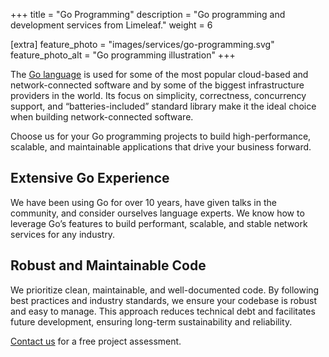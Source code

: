 +++
title = "Go Programming"
description = "Go programming and development services from Limeleaf."
weight = 6

[extra]
feature_photo = "images/services/go-programming.svg"
feature_photo_alt = "Go programming illustration"
+++

The [Go language](https://go.dev "Go language website") is used for some of the most popular cloud-based and network-connected software and by some of the biggest infrastructure providers in the world. Its focus on simplicity, correctness, concurrency support, and “batteries-included” standard library make it the ideal choice when building network-connected software. 

Choose us for your Go programming projects to build high-performance, scalable, and maintainable applications that drive your business forward.

## Extensive Go Experience

We have been using Go for over 10 years, have given talks in the community, and consider ourselves language experts. We know how to leverage Go’s features to build performant, scalable, and stable network services for any industry.

## Robust and Maintainable Code

We prioritize clean, maintainable, and well-documented code. By following best practices and industry standards, we ensure your codebase is robust and easy to manage. This approach reduces technical debt and facilitates future development, ensuring long-term sustainability and reliability.

[Contact us](https://limeleaf.io/contact/ "Contact us") for a free project assessment.